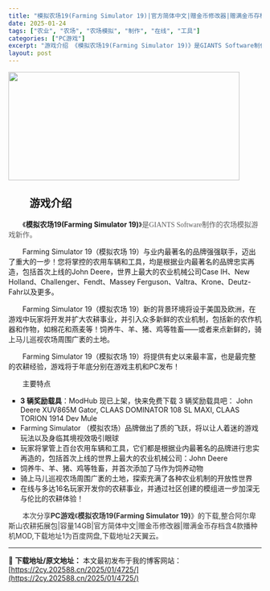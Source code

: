 ```yaml
---
title: "模拟农场19(Farming Simulator 19)|官方简体中文|赠金币修改器|赠满金币存档含4款播种机MOD|百度网盘/天翼云"
date: 2025-01-24
tags: ["农业", "农场", "农场模拟", "制作", "在线", "工具"]
categories: ["PC游戏"]
excerpt: "游戏介绍 《模拟农场19(Farming Simulator 19)》是GIANTS Software制作的农场模拟游戏新作。 Farming Simulator 19（模拟农场 19）与业内最著名的品牌强强联手，迈出了重大的一步！您将掌控的农用车辆和工具，均是根据业内最著名的品牌忠实再造，包括首次&hellip;"
layout: post
---
```


<img class="aligncenter size-full wp-image-5082" src="https://2cy.202588.cn/wp-content/uploads/2025/01/2025012601515888.webp" alt="" width="460" height="215" />
<h2 style="white-space: normal; text-indent: 2em;">游戏介绍</h2>
<p style="white-space: normal; text-indent: 2em;"><span style="background-color: #ffffff;">《<strong>模拟农场19(Farming Simulator 19)</strong>》</span><span style="color: #595959; font-family: 'Microsoft YaHei'; white-space: pre-wrap; background-color: #ffffff;">是GIANTS Software制作的农场模拟游戏新作。</span></p>
<p style="white-space: normal; text-indent: 2em;">Farming Simulator 19（模拟农场 19）与业内最著名的品牌强强联手，迈出了重大的一步！您将掌控的农用车辆和工具，均是根据业内最著名的品牌忠实再造，包括首次上线的John Deere，世界上最大的农业机械公司Case IH、New Holland、Challenger、Fendt、Massey Ferguson、Valtra、Krone、Deutz-Fahr以及更多。</p>
<p style="white-space: normal; text-indent: 2em;">Farming Simulator 19（模拟农场 19）新的背景环境将设于美国及欧洲，在游戏中玩家将开发并扩大农耕事业，并引入众多新鲜的农业机制，包括新的农作机器和作物，如棉花和燕麦等！饲养牛、羊、猪、鸡等牲畜——或者来点新鲜的，骑上马儿巡视农场周围广袤的土地。</p>
<p style="white-space: normal; text-indent: 2em;">Farming Simulator 19（模拟农场 19）将提供有史以来最丰富，也是最完整的农耕经验，游戏将于年底分别在游戏主机和PC发布！</p>
<p style="white-space: normal; text-indent: 2em;">主要特点</p>

<ul style="list-style-type: square;">
 	<li><strong style="padding: 0px; margin: 0px;">3 辆奖励载具</strong>：ModHub 现已上架，快来免费下载 3 辆奖励载具吧： John Deere XUV865M Gator, CLAAS DOMINATOR 108 SL MAXI, CLAAS TORION 1914 Dev Mule</li>
 	<li>Farming Simulator （模拟农场）品牌做出了质的飞跃，将以让人着迷的游戏玩法以及身临其境视效吸引眼球</li>
 	<li>玩家将掌管上百台农用车辆和工具，它们都是根据业内最著名的品牌进行忠实再造的，包括首次上线的世界上最大的农业机械公司：John Deere</li>
 	<li>饲养牛、羊、猪、鸡等牲畜，并首次添加了马作为饲养动物</li>
 	<li>骑上马儿巡视农场周围广袤的土地，探索充满了各种农业机制的开放性世界</li>
 	<li>在线与多达16名玩家开发你的农耕事业，并通过社区创建的模组进一步加深无与伦比的农耕体验！</li>
</ul>
<p style="white-space: normal; text-indent: 2em;"><span style="color: #333333; text-indent: 2em; background-color: #ffffff;">本次分享<strong>PC游戏</strong>《</span><strong style="color: #333333; text-indent: 2em; background-color: #ffffff;">模拟农场19(Farming Simulator 19)</strong><span style="color: #333333; text-indent: 2em; background-color: #ffffff;">》的</span><span style="color: #333333; text-indent: 2em; background-color: #ffffff;">下载,整合阿尔卑斯山农耕拓展包|容量14GB|官方简体中文|赠金币修改器|赠满金币存档含4款播种机MOD,下载地址1为百度网盘,下载地址2天翼云。</span></p>

---
📖 **下载地址/原文地址：** 本文最初发布于我的博客网站：[https://2cy.202588.cn/2025/01/4725/](https://2cy.202588.cn/2025/01/4725/)
